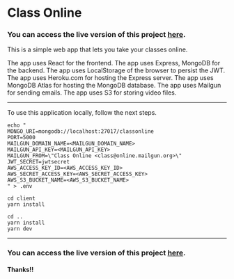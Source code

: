 # Class Online

### You can access the live version of this project [here](https://class-online.herokuapp.com/).

This is a simple web app that lets you take your classes online.

The app uses React for the frontend.
The app uses Express, MongoDB for the backend.
The app uses LocalStorage of the browser to persist the JWT.
The app uses Heroku.com for hosting the Express server.
The app uses MongoDB Atlas for hosting the MongoDB database.
The app uses Mailgun for sending emails.
The app uses S3 for storing video files.

---
To use this application locally, follow the next steps.

```
echo "
MONGO_URI=mongodb://localhost:27017/classonline
PORT=5000
MAILGUN_DOMAIN_NAME=<MAILGUN_DOMAIN_NAME>
MAILGUN_API_KEY=<MAILGUN_API_KEY>
MAILGUN_FROM=\"Class Online <class@online.mailgun.org>\"
JWT_SECRET=jwtsecret
AWS_ACCESS_KEY_ID=<AWS_ACCESS_KEY_ID>
AWS_SECRET_ACCESS_KEY=<AWS_SECRET_ACCESS_KEY>
AWS_S3_BUCKET_NAME=<AWS_S3_BUCKET_NAME>
" > .env

cd client
yarn install

cd ..
yarn install
yarn dev
```
---
### You can access the live version of this project [here](https://class-online.herokuapp.com/).

#### Thanks!!
